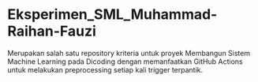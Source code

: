 # Eksperimen_SML_Muhammad-Raihan-Fauzi

Merupakan salah satu repository kriteria untuk proyek Membangun Sistem Machine Learning pada Dicoding dengan memanfaatkan GitHub Actions untuk melakukan preprocessing setiap kali trigger terpantik.